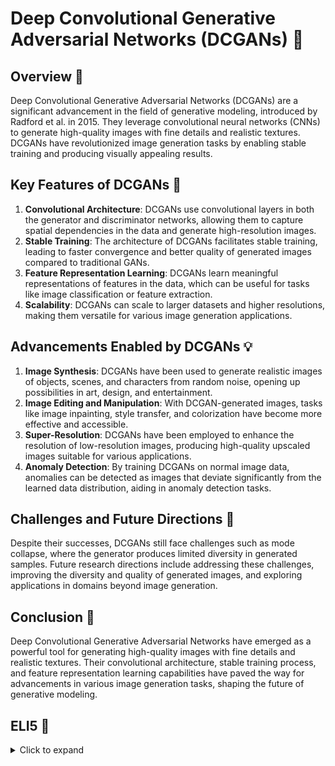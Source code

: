 # Deep Convolutional Generative Adversarial Networks (DCGANs) 🎨

## Overview 🌟
Deep Convolutional Generative Adversarial Networks (DCGANs) are a significant advancement in the field of generative modeling, introduced by Radford et al. in 2015. They leverage convolutional neural networks (CNNs) to generate high-quality images with fine details and realistic textures. DCGANs have revolutionized image generation tasks by enabling stable training and producing visually appealing results.

## Key Features of DCGANs 🔄
1. **Convolutional Architecture**: DCGANs use convolutional layers in both the generator and discriminator networks, allowing them to capture spatial dependencies in the data and generate high-resolution images.
2. **Stable Training**: The architecture of DCGANs facilitates stable training, leading to faster convergence and better quality of generated images compared to traditional GANs.
3. **Feature Representation Learning**: DCGANs learn meaningful representations of features in the data, which can be useful for tasks like image classification or feature extraction.
4. **Scalability**: DCGANs can scale to larger datasets and higher resolutions, making them versatile for various image generation applications.

## Advancements Enabled by DCGANs 💡
1. **Image Synthesis**: DCGANs have been used to generate realistic images of objects, scenes, and characters from random noise, opening up possibilities in art, design, and entertainment.
2. **Image Editing and Manipulation**: With DCGAN-generated images, tasks like image inpainting, style transfer, and colorization have become more effective and accessible.
3. **Super-Resolution**: DCGANs have been employed to enhance the resolution of low-resolution images, producing high-quality upscaled images suitable for various applications.
4. **Anomaly Detection**: By training DCGANs on normal image data, anomalies can be detected as images that deviate significantly from the learned data distribution, aiding in anomaly detection tasks.

## Challenges and Future Directions 🚀
Despite their successes, DCGANs still face challenges such as mode collapse, where the generator produces limited diversity in generated samples. Future research directions include addressing these challenges, improving the diversity and quality of generated images, and exploring applications in domains beyond image generation.

## Conclusion 🌟
Deep Convolutional Generative Adversarial Networks have emerged as a powerful tool for generating high-quality images with fine details and realistic textures. Their convolutional architecture, stable training process, and feature representation learning capabilities have paved the way for advancements in various image generation tasks, shaping the future of generative modeling.

## ELI5 🧒
<details>
  <summary>Click to expand</summary>

  - Imagine a scenario where there are two teams competing in a painting competition - the Generator Team and the Discriminator Team.

  - The Generator Team's objective is to produce paintings that are visually appealing and indistinguishable from genuine artworks. Each member of the Generator Team is equipped with a set of brushes, paints, and canvases. Their task is to create fake paintings that capture the essence of various art styles, such as impressionism, surrealism, or abstract expressionism.

  - Meanwhile, the Discriminator Team serves as art critics. They are presented with a collection of paintings, some of which are authentic masterpieces, while others are fake paintings generated by the Generator Team. The Discriminator Team's role is to carefully examine each painting and determine whether it is a genuine work of art or a counterfeit.

  - Initially, the Generator Team may struggle to produce convincing fake paintings, resulting in artworks that lack the depth, composition, and emotion characteristic of real masterpieces. This makes it relatively easy for the Discriminator Team to identify them as forgeries.

  - However, after each round of evaluation, both teams receive feedback on their performance. The Discriminator Team provides insights into which paintings they correctly identified as real or fake, while the Generator Team learns from this feedback to refine their painting techniques and improve the quality of their fake artworks.

  - Utilizing deep convolutional neural networks (CNNs), the Generator Team employs sophisticated brush strokes and color blending techniques to create more realistic and intricate fake paintings. Each member of the Generator Team specializes in a particular art style, allowing them to produce a diverse range of counterfeit artworks.

  - Simultaneously, the Discriminator Team analyzes the paintings with greater scrutiny, identifying subtle clues and nuances that distinguish genuine artworks from counterfeits. They develop a keen eye for detecting irregularities in texture, brushwork, and composition, enhancing their ability to discriminate between real and fake paintings.

  - As the competition progresses over multiple rounds, both teams engage in a continuous cycle of improvement. The Generator Team becomes increasingly skilled at producing fake paintings that closely mimic the style and characteristics of genuine artworks. Meanwhile, the Discriminator Team refines their critical judgment, becoming adept at discerning even the most meticulously crafted counterfeits.

  - Ultimately, the goal of the Generator Team is to create fake paintings that are indistinguishable from real masterpieces to the Discriminator Team. This involves capturing the essence of various art styles, replicating the techniques of renowned artists, and evoking the same emotional response elicited by genuine artworks.

  - Through the iterative interplay between the Generator and Discriminator Teams, DCGANs enable the creation of counterfeit artworks that are remarkably convincing and true to the spirit of original masterpieces. This dynamic adversarial process drives the evolution of art forgery, pushing the boundaries of creativity and deception in the world of fine arts.
</details>
